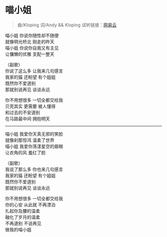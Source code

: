 # 喵小姐
>曲/Kloping
词/Andy && Kloping
试听链接：[网易云](https://music.163.com/#/song?id=574291986&userid=68905150)

喵小姐  你说你随性却不随便  
就像明光桥北 刚走的昨天  
喵小姐  你说你自我又有主见  
让慵懒的优雅  支配一整天    

（副歌）  
你说了这么多  让我来几句感言  
我家的猫 还盼望 有个姐姐  
既然你不爱道别  
那就别说再见  谈谈永远  

你不用想很多 一切全都交给我  
贝壳其实 更需要 被人懂得  
和过去的不安道别  
在马路最中间 拥抱明天  

-------------------------------------------------

喵小姐  我爱你天真无邪的笑脸  
就像刹那惊鸿  温柔了世界  
喵小姐  我爱你荡漾星空的眉眼  
让衣角的风  羞红了脸   

（副歌）  
我说了那么多  你也来几句感言  
我家的猫 还盼望 有个姐姐  
既然你不爱道别  
那就别说再见 谈谈永远  

你不用想很多 一切全都交给我  
你的心安 从此就 不再漂泊  
扎起你及腰的温柔  
融化了岁月的温柔  
不再道别 不说再见  
做我的喵小姐  


